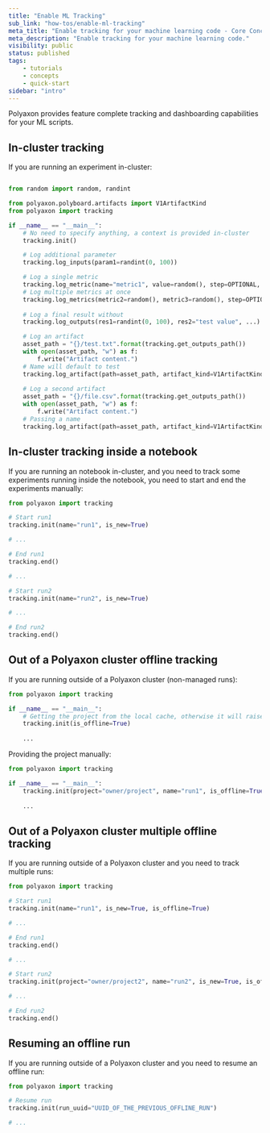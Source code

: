 ```yaml
---
title: "Enable ML Tracking"
sub_link: "how-tos/enable-ml-tracking"
meta_title: "Enable tracking for your machine learning code - Core Concepts"
meta_description: "Enable tracking for your machine learning code."
visibility: public
status: published
tags:
    - tutorials
    - concepts
    - quick-start
sidebar: "intro"
---
```


Polyaxon provides feature complete tracking and dashboarding capabilities for your ML scripts.  

## In-cluster tracking

If you are running an experiment in-cluster:

```python

from random import random, randint

from polyaxon.polyboard.artifacts import V1ArtifactKind
from polyaxon import tracking

if __name__ == "__main__":
    # No need to specify anything, a context is provided in-cluster
    tracking.init()

    # Log additional parameter
    tracking.log_inputs(param1=randint(0, 100))

    # Log a single metric
    tracking.log_metric(name="metric1", value=random(), step=OPTIONAL, timestamp=OPTIONAL)
    # Log multiple metrics at once
    tracking.log_metrics(metric2=random(), metric3=random(), step=OPTIONAL, timestamp=OPTIONAL)
    
    # Log a final result without
    tracking.log_outputs(res1=randint(0, 100), res2="test value", ...) 

    # Log an artifact
    asset_path = "{}/test.txt".format(tracking.get_outputs_path())
    with open(asset_path, "w") as f:
        f.write("Artifact content.")
    # Name will default to test
    tracking.log_artifact(path=asset_path, artifact_kind=V1ArtifactKind.FILE)
    
    # Log a second artifact 
    asset_path = "{}/file.csv".format(tracking.get_outputs_path())
    with open(asset_path, "w") as f:
        f.write("Artifact content.")
    # Passing a name
    tracking.log_artifact(path=asset_path, artifact_kind=V1ArtifactKind.CSV, name="my-csv", step=OPTIONAL, timestamp=OPTIONAL)
```


## In-cluster tracking inside a notebook

If you are running an notebook in-cluster, and you need to track some experiments running inside the notebook, you need to start and end the experiments manually:

```python
from polyaxon import tracking

# Start run1
tracking.init(name="run1", is_new=True)

# ...

# End run1
tracking.end()

# ...

# Start run2
tracking.init(name="run2", is_new=True)

# ...

# End run2
tracking.end()
```

## Out of a Polyaxon cluster offline tracking

If you are running outside of a Polyaxon cluster (non-managed runs):

```python
from polyaxon import tracking

if __name__ == "__main__":
    # Getting the project from the local cache, otherwise it will raise
    tracking.init(is_offline=True)
    
    ...
```

Providing the project manually:

```python
from polyaxon import tracking

if __name__ == "__main__":
    tracking.init(project="owner/project", name="run1", is_offline=True)
    
    ...
```

## Out of a Polyaxon cluster multiple offline tracking

If you are running outside of a Polyaxon cluster and you need to track multiple runs:

```python
from polyaxon import tracking

# Start run1
tracking.init(name="run1", is_new=True, is_offline=True)

# ...

# End run1
tracking.end()

# ...

# Start run2
tracking.init(project="owner/project2", name="run2", is_new=True, is_offline=True)

# ...

# End run2
tracking.end()
```


## Resuming an offline run

If you are running outside of a Polyaxon cluster and you need to resume an offline run:

```python
from polyaxon import tracking

# Resume run
tracking.init(run_uuid="UUID_OF_THE_PREVIOUS_OFFLINE_RUN")

# ...
```
